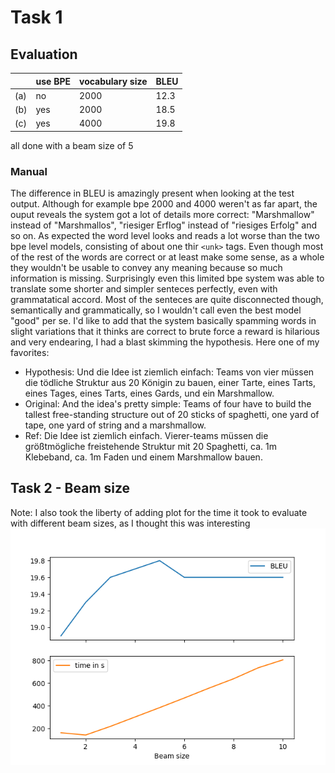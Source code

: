 # Task 1
## Evaluation
| |use BPE|vocabulary size|BLEU|
|---|---|---|---|
|(a)|no|2000|12.3|
|(b)|yes|2000|18.5|
|(c)|yes|4000|19.8|

all done with a beam size of 5
### Manual
The difference in BLEU is amazingly present when looking at the test output. Although for example bpe 2000 and 4000 weren't as far apart, the ouput reveals the system got a lot of details more correct: "Marshmallow" instead of "Marshmallos", "riesiger Erflog" instead of "riesiges Erfolg" and so on. As expected the word level looks and reads a lot worse than the two bpe level models, consisting of about one thir `<unk>` tags. Even though most of the rest of the words are correct or at least make some sense, as a whole they wouldn't be usable to convey any meaning because so much information is missing.
Surprisingly even this limited bpe system was able to translate some shorter and simpler senteces perfectly, even with grammatatical accord. Most of the senteces are quite disconnected though, semantically and grammatically, so I wouldn't call even the best model "good" per se. I'd like to add that the system basically spamming words in slight variations that it thinks are correct to brute force a reward is hilarious and very endearing, I had a blast skimming the hypothesis. Here one of my favorites:
- Hypothesis: Und die Idee ist ziemlich einfach: Teams von vier müssen die tödliche Struktur aus 20 Königin zu bauen, einer Tarte, eines Tarts, eines Tages, eines Tarts, eines Gards, und ein Marshmallow.
- Original: And the idea's pretty simple: Teams of four have to build the tallest free-standing structure out of 20 sticks of spaghetti, one yard of tape, one yard of string and a marshmallow.
- Ref: Die Idee ist ziemlich einfach. Vierer-teams müssen die größtmögliche freistehende Struktur mit 20 Spaghetti, ca. 1m Klebeband, ca. 1m Faden und einem Marshmallow bauen.
## Task 2 - Beam size
Note: I also took the liberty of adding plot for the time it took to evaluate with different beam sizes, as I thought this was interesting
![image of the line plot relating the beams size to BLEU-score and time in seconds](results/graph.png)
